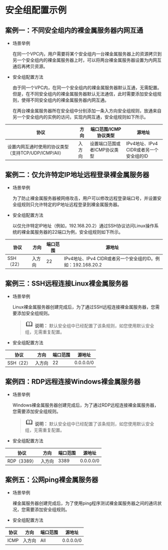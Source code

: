 # 安全组配置示例<a name="zh-cn_topic_0140749075"></a>

## 案例一：不同安全组内的裸金属服务器内网互通<a name="section4744164052119"></a>

-   场景举例

    在同一个VPC内，用户需要将某个安全组内一台裸金属服务器上的资源拷贝到另一个安全组内的裸金属服务器上时，可以将两台裸金属服务器设置为内网互通后再拷贝资源。

-   安全组配置方法

    由于同一个VPC内，在同一个安全组内的裸金属服务器默认互通，无需配置。但是，在不同安全组内的裸金属服务器默认无法通信，此时需要添加安全组规则，使得不同安全组内的裸金属服务器内网互通。

    在两台裸金属服务器所在安全组中分别添加一条入方向安全组规则，放通来自另一个安全组内的实例的访问，实现内网互通，安全组规则如下所示。

|协议|方向|端口范围/ICMP协议类型|源地址|
|--|--|--|--|
|设置内网互通时使用的协议类型（支持TCP/UDP/ICMP/All）|入方向|设置端口范围或者ICMP协议类型|IPv4地址、IPv4 CIDR或者另一个安全组的ID|



## 案例二：仅允许特定IP地址远程登录裸金属服务器<a name="section175551446182411"></a>

-   场景举例

    为了防止裸金属服务器被网络攻击，用户可以修改远程登录端口号，并设置安全组规则只允许特定的IP地址远程登录到裸金属服务器。

-   安全组配置方法

    以仅允许特定IP地址（例如，192.168.20.2）通过SSH协议访问Linux操作系统的裸金属服务器的22端口为例，安全组规则如下所示。

|协议|方向|端口范围|源地址|
|--|--|--|--|
|SSH（22）|入方向|22|IPv4地址、IPv4 CIDR或者另一个安全组的ID。例如：192.168.20.2|



## 案例三：SSH远程连接Linux裸金属服务器<a name="section598913913262"></a>

-   场景举例

    Linux裸金属服务器创建完成后，为了通过SSH远程连接裸金属服务器，您需要添加安全组规则。

    >![](public_sys-resources/icon-note.gif) **说明：** 
    >默认安全组中已经配置了该条规则，如您使用默认安全组，无需重复配置。

-   安全组配置方法

|协议|方向|端口范围|源地址|
|--|--|--|--|
|SSH（22）|入方向|22|0.0.0.0/0|



## 案例四：RDP远程连接Windows裸金属服务器<a name="section3923173412303"></a>

-   场景举例

    Windows裸金属服务器创建完成后，为了通过RDP远程连接裸金属服务器，您需要添加安全组规则。

    >![](public_sys-resources/icon-note.gif) **说明：** 
    >默认安全组中已经配置了该条规则，如您使用默认安全组，无需重复配置。

-   安全组配置方法

|协议|方向|端口范围|源地址|
|--|--|--|--|
|RDP（3389）|入方向|3389|0.0.0.0/0|



## 案例五：公网ping裸金属服务器<a name="section136661726193213"></a>

-   场景举例

    裸金属服务器创建完成后，为了使用ping程序测试裸金属服务器之间的通讯状况，您需要添加安全组规则。

-   安全组配置方法

|协议|方向|端口范围|源地址|
|--|--|--|--|
|ICMP|入方向|All|0.0.0.0/0|




